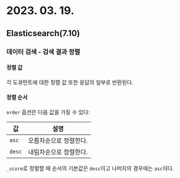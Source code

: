# 2023. 03. 19.

## Elasticsearch(7.10)

### 데이터 검색 - 검색 결과 정렬

#### 정렬 값

각 도큐먼트에 대한 정렬 값 또한 응답의 일부로 반환된다.

#### 정렬 순서

`order` 옵션은 다음 값을 가질 수 있다:

| 값     | 설명                   |
| ------ | ---------------------- |
| `asc`  | 오름차순으로 정렬한다. |
| `desc` | 내림차순으로 정렬한다. |

`_score`로 정렬할 때 순서의 기본값은 `desc`이고 나머지의 경우에는 `asc`이다.

